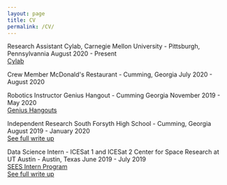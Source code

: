 ```yaml
---
layout: page
title: CV
permalink: /CV/
---
```

Research Assistant
Cylab, Carnegie Mellon University - Pittsburgh, Pennsylvannia
August 2020 - Present  
[Cylab](https://cylab.cmu.edu)


Crew Member
McDonald's Restaurant - Cumming, Georgia
July 2020 - August 2020  


Robotics Instructor
Genius Hangout - Cumming Georgia
November 2019 - May 2020  
[Genius Hangouts](https://geniushangout.com)


Independent Research
South Forsyth High School - Cumming, Georgia
August 2019 - January 2020  
[See full write up](https://mnguyen.studio/404)


Data Science Intern - ICESat 1 and ICESat 2
Center for Space Research at UT Austin - Austin, Texas
June 2019 - July 2019  
[SEES Intern Program](http://www.tsgc.utexas.edu/sees-internship/)  
[See full write up](https://mnguyen.studio/404)
